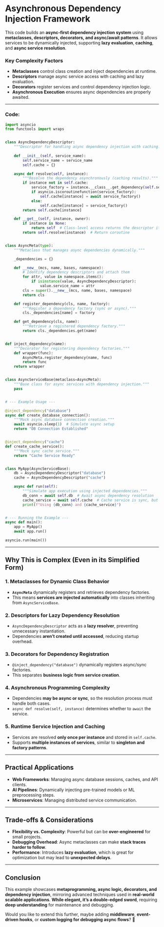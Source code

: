 # **Asynchronous Dependency Injection Framework**

This code builds an **async-first dependency injection system** using **metaclasses, descriptors, decorators, and async/await patterns**. It allows services to be dynamically injected, supporting **lazy evaluation**, **caching**, and **async service resolution**.

### **Key Complexity Factors**
- **Metaclasses** control class creation and inject dependencies at runtime.
- **Descriptors** manage async service access with caching and lazy evaluation.
- **Decorators** register services and control dependency injection logic.
- **Asynchronous Execution** ensures async dependencies are properly awaited.

---

### **Code:**

```python
import asyncio
from functools import wraps


class AsyncDependencyDescriptor:
    """Descriptor for handling async dependency injection with caching."""
    
    def __init__(self, service_name):
        self.service_name = service_name
        self.cache = {}

    async def resolve(self, instance):
        """Resolve the dependency asynchronously (caching results)."""
        if instance not in self.cache:
            service_factory = instance.__class__.get_dependency(self.service_name)
            if asyncio.iscoroutinefunction(service_factory):
                self.cache[instance] = await service_factory()
            else:
                self.cache[instance] = service_factory()
        return self.cache[instance]

    def __get__(self, instance, owner):
        if instance is None:
            return self  # Class-level access returns the descriptor itself
        return self.resolve(instance)  # Return coroutine


class AsyncMeta(type):
    """Metaclass that manages async dependencies dynamically."""

    _dependencies = {}

    def __new__(mcs, name, bases, namespace):
        # Identify dependency descriptors and attach them
        for attr, value in namespace.items():
            if isinstance(value, AsyncDependencyDescriptor):
                value.service_name = attr
        cls = super().__new__(mcs, name, bases, namespace)
        return cls

    def register_dependency(cls, name, factory):
        """Register a dependency factory (sync or async)."""
        cls._dependencies[name] = factory

    def get_dependency(cls, name):
        """Retrieve a registered dependency factory."""
        return cls._dependencies.get(name)


def inject_dependency(name):
    """Decorator for registering dependency factories."""
    def wrapper(func):
        AsyncMeta.register_dependency(name, func)
        return func
    return wrapper


class AsyncServiceBase(metaclass=AsyncMeta):
    """Base class for async services with dependency injection."""
    pass


# --- Example Usage ---

@inject_dependency("database")
async def create_database_connection():
    """Mock async database connection creation."""
    await asyncio.sleep(1)  # Simulate async setup
    return "DB Connection Established"


@inject_dependency("cache")
def create_cache_service():
    """Mock sync cache service."""
    return "Cache Service Ready"


class MyApp(AsyncServiceBase):
    db = AsyncDependencyDescriptor("database")
    cache = AsyncDependencyDescriptor("cache")

    async def run(self):
        """Simulate app execution using injected dependencies."""
        db_conn = await self.db  # Await async dependency resolution
        cache_service = await self.cache  # Cache service is sync, but still awaited
        print(f"Using {db_conn} and {cache_service}")


# --- Running the Example ---
async def main():
    app = MyApp()
    await app.run()

asyncio.run(main())
```

---

## **Why This is Complex (Even in its Simplified Form)**

### **1. Metaclasses for Dynamic Class Behavior**
- **`AsyncMeta`** dynamically registers and retrieves dependency factories.
- This means **services are injected automatically** into classes inheriting from `AsyncServiceBase`.

### **2. Descriptors for Lazy Dependency Resolution**
- `AsyncDependencyDescriptor` acts as a **lazy resolver**, preventing unnecessary instantiation.
- Dependencies **aren’t created until accessed**, reducing startup overhead.

### **3. Decorators for Dependency Registration**
- `@inject_dependency("database")` dynamically registers async/sync factories.
- This separates **business logic from service creation**.

### **4. Asynchronous Programming Complexity**
- Dependencies **may be async or sync**, so the resolution process must handle both cases.
- `async def resolve(self, instance)` determines whether to `await` the service.

### **5. Runtime Service Injection and Caching**
- Services are resolved **only once per instance** and stored in `self.cache`.
- Supports **multiple instances of services**, similar to **singleton and factory patterns**.

---

## **Practical Applications**
- **Web Frameworks**: Managing async database sessions, caches, and API clients.
- **AI Pipelines**: Dynamically injecting pre-trained models or ML preprocessing steps.
- **Microservices**: Managing distributed service communication.

---

## **Trade-offs & Considerations**
- **Flexibility vs. Complexity**: Powerful but can be **over-engineered** for small projects.
- **Debugging Overhead**: Async metaclasses can make **stack traces harder to follow**.
- **Performance**: Introduces **lazy evaluation**, which is great for optimization but may lead to **unexpected delays**.

---

## **Conclusion**
This example showcases **metaprogramming, async logic, decorators, and dependency injection**, mirroring advanced techniques used in **real-world scalable applications**. **While elegant, it’s a double-edged sword**, requiring **deep understanding** for maintenance and debugging.

Would you like to extend this further, maybe adding **middleware**, **event-driven hooks**, or **custom logging for debugging async flows**? 🚀
